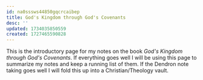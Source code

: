 ```yaml
---
id: na0sssws44850gqcrcaibep
title: God's Kingdom through God's Covenants
desc: ''
updated: 1734035850559
created: 1727465590828
---
```




 This is the introductory page for my notes on the book *God's Kingdom through God's Covenants*. If everything goes well I will be using this page to summarize my notes and keep a running list of them. If the Dendron note taking goes well I will fold this up into a Christian/Theology vault.